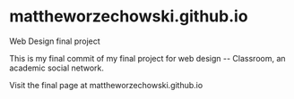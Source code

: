 # mattheworzechowski.github.io
Web Design final project

This is my final commit of my final project for web design -- Classroom, an academic social network. 

Visit the final page at mattheworzechowski.github.io
